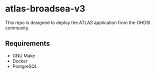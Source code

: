 # atlas-broadsea-v3
This repo is designed to deploy the ATLAS application from the OHDSI community. 

## Requirements
  * GNU Make
  * Docker
  * PostgreSQL

